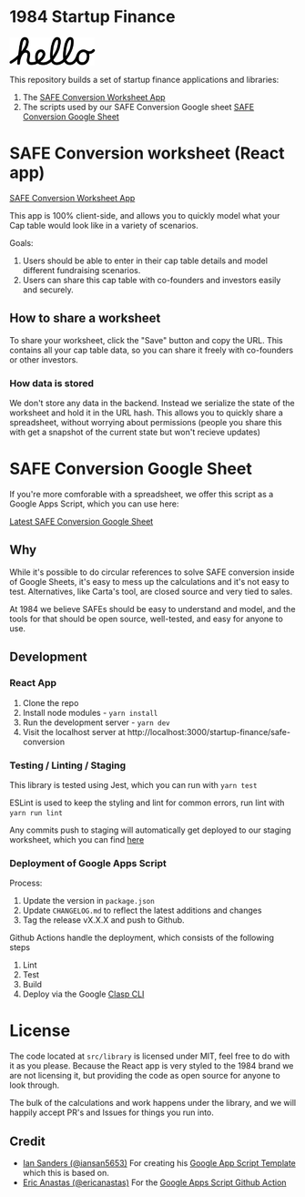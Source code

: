 # 1984 Startup Finance

<img src="https://raw.githubusercontent.com/1984vc/.github/main/assets/hello.svg" width="150">

This repository builds a set of startup finance applications and libraries:

1. The [SAFE Conversion Worksheet App](https://1984.vc/docs/cap-table-worksheet)
2. The scripts used by our SAFE Conversion Google sheet [SAFE Conversion Google Sheet](https://docs.google.com/spreadsheets/d/1eunUazlR9qeNVkH29ihF9MCrLtmBNAANByzck2HceX4/edit?usp=sharing)

# SAFE Conversion worksheet (React app)

[SAFE Conversion Worksheet App](https://1984.vc/docs/cap-table-worksheet)

This app is 100% client-side, and allows you to quickly model what your Cap table would look like in a variety of scenarios.

Goals:
1. Users should be able to enter in their cap table details and model different fundraising scenarios.
2. Users can share this cap table with co-founders and investors easily and securely.

## How to share a worksheet

To share your worksheet, click the "Save" button and copy the URL. This contains all your cap table data, so you can share it freely
with co-founders or other investors.

### How data is stored

We don't store any data in the backend. Instead we serialize the state of the worksheet and hold it in the URL hash.
This allows you to quickly share a spreadsheet, without worrying about permissions (people you share this with get a snapshot of
the current state but won't recieve updates)

# SAFE Conversion Google Sheet

If you're more comforable with a spreadsheet, we offer this script as a Google Apps Script, which you can use here:

[Latest SAFE Conversion Google Sheet](https://docs.google.com/spreadsheets/d/1eunUazlR9qeNVkH29ihF9MCrLtmBNAANByzck2HceX4/edit?usp=sharing)

## Why

While it's possible to do circular references to solve SAFE conversion inside of Google Sheets, it's easy to
mess up the calculations and it's not easy to test. Alternatives, like Carta's tool, are closed source and very tied to sales.

At 1984 we believe SAFEs should be easy to understand and model, and the tools for that should be open source, well-tested, and
easy for anyone to use.

## Development

### React App

1. Clone the repo
1. Install node modules - `yarn install`
1. Run the development server - `yarn dev`
1. Visit the localhost server at http://localhost:3000/startup-finance/safe-conversion

### Testing / Linting / Staging

This library is tested using Jest, which you can run with `yarn test`

ESLint is used to keep the styling and lint for common errors, run lint with `yarn run lint`

Any commits push to staging will automatically get deployed to our staging worksheet, which you can find
[here](https://docs.google.com/spreadsheets/d/1d34sADQwY_wv0qw01KDclKl2i0IRLG1hC1SvCb5EpHg)


### Deployment of Google Apps Script

Process:

1. Update the version in `package.json`
2. Update `CHANGELOG.md` to reflect the latest additions and changes
3. Tag the release vX.X.X and push to Github.

Github Actions handle the deployment, which consists of the following steps

1. Lint
2. Test
3. Build
4. Deploy via the Google [Clasp CLI](https://developers.google.com/apps-script/guides/clasp)

# License

The code located at `src/library` is licensed under MIT, feel free to do with it as you please. Because the React app is very styled to the 1984 brand we are not licensing it, but providing the code as open source for anyone to look through.

The bulk of the calculations and work happens under the library, and we will happily accept PR's and Issues for things you run into.


## Credit

- [Ian Sanders (@iansan5653)](https://github.com/iansan5653) For creating his
  [Google App Script Template](https://github.com/iansan5653/gas-ts-template/generate) which this is based on.
- [Eric Anastas (@ericanastas)](https://github.com/ericanastas) For the
  [Google Apps Script Github Action](https://github.com/ericanastas/deploy-google-app-script-action)
